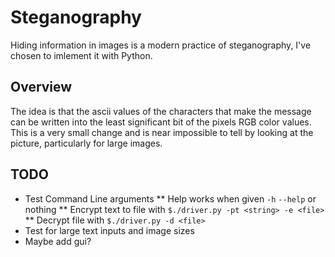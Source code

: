 # Steganography

Hiding information in images is a modern practice of steganography, I've chosen to imlement it with Python.

## Overview
The idea is that the ascii values of the characters that make the message can be written into the least significant bit of the pixels RGB color values. This is a very small change and is near impossible to tell by looking at the picture, particularly for large images.

## TODO

* Test Command Line arguments
** Help works when given `-h` `--help` or nothing
** Encrypt text to file with `$./driver.py -pt <string> -e <file>`
** Decrypt file with `$./driver.py -d <file>`
* Test for large text inputs and image sizes
* Maybe add gui?

